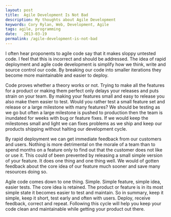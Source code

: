 ```yaml
---
layout: post
title:  Agile Development Is Not Bad
description: My thoughts about Agile Development
keywords: Cory Rylan, Web, Development, Agile
tags: agile, programming
date:   2013-03-19
permalink: /agile-development-is-not-bad
---
```


I often hear proponents to agile code say that it makes sloppy untested code.
I feel that this is incorrect and should be addressed. The idea of rapid deployment and agile
code development is simplify how we think, write and source control our code. By breaking our
code into smaller iterations they become more maintainable and easier to deploy.

Code proves whether a theory works or not. Trying to make all the features for a product
or making them perfect only delays your releases and puts strain on your team. By making your
features small and easy to release you also make them easier to test. Would you rather test a
small feature set and release or a large milestone with many features? We should be testing as
we go but often a large milestone is pushed to production then the team is inundated for weeks
with bug or feature fixes. If we would keep the milestones small and light we can fixes problems
as we ship and keep our products shipping without halting our development cycle.

By rapid deployment we can get immediate feedback from our customers and users. Nothing is
more detrimental on the morale of a team than to spend months on a feature only to find out that
the customer does not like or use it. This could of been prevented by releasing a small simple
version of your feature. It does one thing and one thing well. We would of gotten feedback about
the core idea of our feature much sooner and save many resources doing so.

Agile code comes down to one thing. Simple. Simple feature, simple idea, easier tests. The
core idea is retained. The product or feature is in its most simple state it becomes easier
to test and maintain. So in summary, keep it simple, keep it short, test early and often with users.
Deploy, receive feedback, correct and repeat. Following this cycle will help you keep
your code clean and maintainable while getting your product out there.